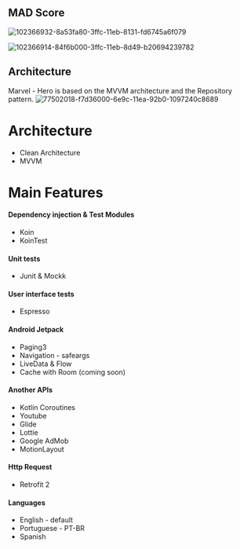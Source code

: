 

## MAD Score

![102366932-8a53fa80-3ffc-11eb-8131-fd6745a6f079](https://user-images.githubusercontent.com/49800137/163729761-a64787fd-d20d-40bb-92e4-be999a62fb58.png)

![102366914-84f6b000-3ffc-11eb-8d49-b20694239782](https://user-images.githubusercontent.com/49800137/163729771-79d1c637-dc58-4b72-987e-81e279df487e.png)

## Architecture
Marvel - Hero is based on the MVVM architecture and the Repository pattern.
![77502018-f7d36000-6e9c-11ea-92b0-1097240c8689](https://user-images.githubusercontent.com/49800137/163729776-7ef76492-9426-4f30-a207-f7ccb6ebb5c7.png)

# Architecture
+ Clean Architecture
+ MVVM

# Main Features

#### Dependency injection & Test Modules
+ Koin
+ KoinTest

#### Unit tests
+ Junit & Mockk

#### User interface tests
+ Espresso

#### Android Jetpack
+ Paging3
+ Navigation - safeargs
+ LiveData & Flow
+ Cache with Room (coming soon)

#### Another APIs
+ Kotlin Coroutines
+ Youtube
+ Glide
+ Lottie
+ Google AdMob
+ MotionLayout

#### Http Request
+ Retrofit 2

#### Languages
+ English - default
+ Portuguese - PT-BR
+ Spanish

